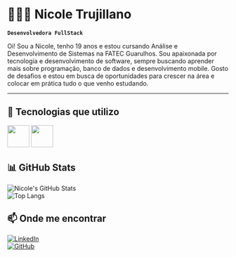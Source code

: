 # 👩🏻‍💻 Nicole Trujillano

**`Desenvolvedora FullStack`**

Oi! Sou a Nicole, tenho 19 anos e estou cursando Análise e Desenvolvimento de Sistemas na FATEC Guarulhos. Sou apaixonada por tecnologia e desenvolvimento de software, sempre buscando aprender mais sobre programação,
banco de dados e desenvolvimento mobile. Gosto de desafios e estou em busca de oportunidades para crescer na área e colocar em prática tudo o que venho estudando.

---

## 🚀 Tecnologias que utilizo  
<div>
  <img src="https://cdn.jsdelivr.net/gh/devicons/devicon/icons/java/java-original.svg" width="50px"/>
  <img src="https://cdn.jsdelivr.net/gh/devicons/devicon/icons/csharp/csharp-original.svg" width="50px"/>
</div>

## 📊 GitHub Stats  
![Nicole's GitHub Stats](https://github-readme-stats.vercel.app/api?username=NicoleTrujillano&show_icons=true&theme=radical)  
![Top Langs](https://github-readme-stats.vercel.app/api/top-langs/?username=NicoleTrujillano&layout=compact&theme=radical)

## 📫 Onde me encontrar  
[![LinkedIn](https://img.shields.io/badge/LinkedIn-000?style=for-the-badge&logo=linkedin&logoColor=0A66C2)](https://www.linkedin.com/in/nicole-trujillano-292aa4358/)  
[![GitHub](https://img.shields.io/badge/GitHub-000?style=for-the-badge&logo=github&logoColor=white)](https://github.com/NicoleTrujillano)  
